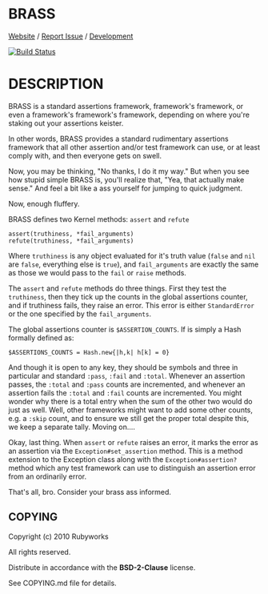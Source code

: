 # BRASS

[Website](http://rubyworks.github.com/brass) /
[Report Issue](http://github.com/rubyworks/brass/issues) /
[Development](http://github.com/rubyworks/brass)

[![Build Status](https://secure.travis-ci.org/rubyworks/brass.png)](http://travis-ci.org/rubyworks/brass)


# DESCRIPTION

BRASS is a standard assertions framework, framework's framework, or even
a framework's framework's framework, depending on where you're staking
out your assertions keister.

In other words, BRASS provides a standard rudimentary assertions framework
that all other assertion and/or test framework can use, or at least comply
with, and then everyone gets on swell.

Now, you may be thinking, "No thanks, I do it my way." But when you see
how stupid simple BRASS is, you'll realize that, "Yea, that actually 
make sense." And feel a bit like a ass yourself for jumping to 
quick judgment.

Now, enough fluffery.

BRASS defines two Kernel methods: `assert` and `refute`

    assert(truthiness, *fail_arguments)
    refute(truthiness, *fail_arguments)

Where `truthiness` is any object evaluated for it's truth value (`false` and `nil`
are `false`, everything else is `true`), and `fail_arguments` are exactly the same
as those we would pass to the `fail` or `raise` methods.

The `assert` and `refute` methods do three things. First they test the `truthiness`,
then they tick up the counts in the global assertions counter, and if truthiness fails,
they raise an error. This error is either `StandardError` or the one specified
by the `fail_arguments`.

The global assertions counter is `$ASSERTION_COUNTS`. If is simply a Hash formally
defined as:

    $ASSERTIONS_COUNTS = Hash.new{|h,k| h[k] = 0}

And though it is open to any key, they should be symbols and three in particular
and standard `:pass`, `:fail` and `:total`. Whenever an assertion passes, 
the `:total` and `:pass` counts are incremented, and whenever an assertion
fails the `:total` and `:fail` counts are incremented. You might wonder why
there is a total entry when the sum of the other two would do just as well. 
Well, other frameworks might want to add some other counts, e.g. a `:skip` 
count, and to ensure we still get the proper total despite this, we keep
a separate tally. Moving on....

Okay, last thing. When `assert` or `refute` raises an error, it marks the error
as an assertion via the `Exception#set_assertion` method. This is a method extension
to the Exception class along with the `Exception#assertion?` method which any
test framework can use to distinguish an assertion error from an ordinarily error.

That's all, bro. Consider your brass ass informed.


## COPYING

Copyright (c) 2010 Rubyworks

All rights reserved.

Distribute in accordance with the **BSD-2-Clause** license.

See COPYING.md file for details.
